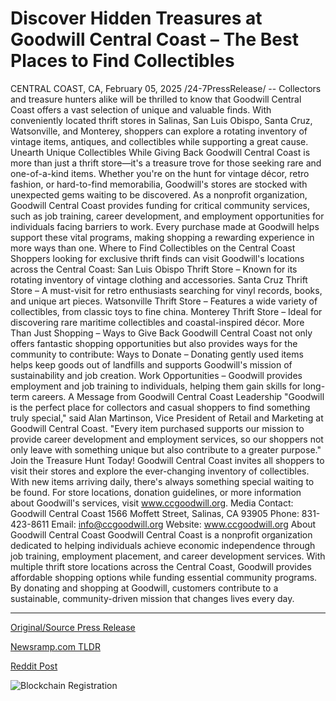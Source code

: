 # Discover Hidden Treasures at Goodwill Central Coast – The Best Places to Find Collectibles

CENTRAL COAST, CA, February 05, 2025 /24-7PressRelease/ -- Collectors and treasure hunters alike will be thrilled to know that Goodwill Central Coast offers a vast selection of unique and valuable finds. With conveniently located thrift stores in Salinas, San Luis Obispo, Santa Cruz, Watsonville, and Monterey, shoppers can explore a rotating inventory of vintage items, antiques, and collectibles while supporting a great cause.  Unearth Unique Collectibles While Giving Back  Goodwill Central Coast is more than just a thrift store—it's a treasure trove for those seeking rare and one-of-a-kind items. Whether you're on the hunt for vintage décor, retro fashion, or hard-to-find memorabilia, Goodwill's stores are stocked with unexpected gems waiting to be discovered.  As a nonprofit organization, Goodwill Central Coast provides funding for critical community services, such as job training, career development, and employment opportunities for individuals facing barriers to work. Every purchase made at Goodwill helps support these vital programs, making shopping a rewarding experience in more ways than one.  Where to Find Collectibles on the Central Coast  Shoppers looking for exclusive thrift finds can visit Goodwill's locations across the Central Coast:  San Luis Obispo Thrift Store – Known for its rotating inventory of vintage clothing and accessories.  Santa Cruz Thrift Store – A must-visit for retro enthusiasts searching for vinyl records, books, and unique art pieces.  Watsonville Thrift Store – Features a wide variety of collectibles, from classic toys to fine china.  Monterey Thrift Store – Ideal for discovering rare maritime collectibles and coastal-inspired décor.  More Than Just Shopping – Ways to Give Back  Goodwill Central Coast not only offers fantastic shopping opportunities but also provides ways for the community to contribute:  Ways to Donate – Donating gently used items helps keep goods out of landfills and supports Goodwill's mission of sustainability and job creation.  Work Opportunities – Goodwill provides employment and job training to individuals, helping them gain skills for long-term careers.  A Message from Goodwill Central Coast Leadership  "Goodwill is the perfect place for collectors and casual shoppers to find something truly special," said Alan Martinson, Vice President of Retail and Marketing at Goodwill Central Coast. "Every item purchased supports our mission to provide career development and employment services, so our shoppers not only leave with something unique but also contribute to a greater purpose."  Join the Treasure Hunt Today!  Goodwill Central Coast invites all shoppers to visit their stores and explore the ever-changing inventory of collectibles. With new items arriving daily, there's always something special waiting to be found. For store locations, donation guidelines, or more information about Goodwill's services, visit www.ccgoodwill.org.  Media Contact: Goodwill Central Coast 1566 Moffett Street, Salinas, CA 93905 Phone: 831-423-8611 Email: info@ccgoodwill.org Website: www.ccgoodwill.org  About Goodwill Central Coast  Goodwill Central Coast is a nonprofit organization dedicated to helping individuals achieve economic independence through job training, employment placement, and career development services. With multiple thrift store locations across the Central Coast, Goodwill provides affordable shopping options while funding essential community programs. By donating and shopping at Goodwill, customers contribute to a sustainable, community-driven mission that changes lives every day. 

---

[Original/Source Press Release](https://www.24-7pressrelease.com/press-release/519454/discover-hidden-treasures-at-goodwill-central-coast-the-best-places-to-find-collectibles)
                    

[Newsramp.com TLDR](https://newsramp.com/curated-news/discover-unique-collectibles-at-goodwill-central-coast-thrift-stores/b043761254f015c938c93826b929ecce) 

 



[Reddit Post](https://www.reddit.com/r/Lifestyle_Culture/comments/1iiguf3/discover_unique_collectibles_at_goodwill_central/) 



![Blockchain Registration](https://cdn.newsramp.app/24-7PressRelease/qrcode/252/5/iconcOoV.webp)